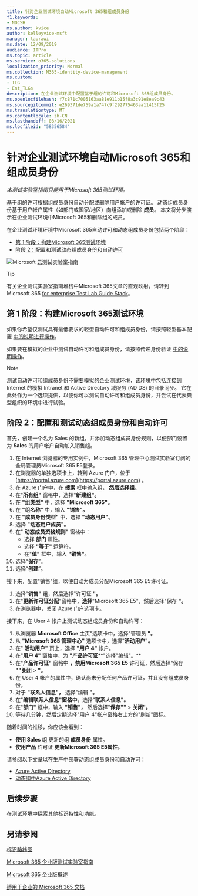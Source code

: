 ```yaml
---
title: 针对企业测试环境自动Microsoft 365和组成员身份
f1.keywords:
- NOCSH
ms.author: kvice
author: kelleyvice-msft
manager: laurawi
ms.date: 12/09/2019
audience: ITPro
ms.topic: article
ms.service: o365-solutions
localization_priority: Normal
ms.collection: M365-identity-device-management
ms.custom:
- TLG
- Ent_TLGs
description: 在企业测试环境中配置基于组的许可和Microsoft 365组成员身份。
ms.openlocfilehash: f7c871c7005163aa81e911b15f8a3c91e8ea9c43
ms.sourcegitcommit: e269371de759a1a747c9f292775463aa11415f25
ms.translationtype: MT
ms.contentlocale: zh-CN
ms.lasthandoff: 08/16/2021
ms.locfileid: "58356584"
---
```

# <a name="automate-licensing-and-group-membership-for-your-microsoft-365-for-enterprise-test-environment"></a>针对企业测试环境自动Microsoft 365和组成员身份

*本测试实验室指南只能用于Microsoft 365测试环境。*

基于组的许可根据组成员身份自动分配或删除用户帐户的许可证。 动态组成员身份基于用户帐户属性（如部门或国家/地区）向组添加或删除 **成员**。  本文将分步演示在企业测试环境中Microsoft 365和删除组的成员。

在企业测试环境环境中Microsoft 365自动许可和动态组成员身份包括两个阶段：

- [第 1 阶段：构建Microsoft 365测试环境](#phase-1-build-out-your-microsoft-365-for-enterprise-test-environment)
- [阶段 2：配置和测试动态组成员身份和自动许可](#phase-2-configure-and-test-dynamic-group-membership-and-automatic-licensing)

![Microsoft 云测试实验室指南](../media/m365-enterprise-test-lab-guides/cloud-tlg-icon.png) 
    
> [!TIP]
> 有关企业测试实验室指南堆栈中Microsoft 365文章的直观映射，请转到 Microsoft 365 [for enterprise Test Lab Guide Stack](../downloads/Microsoft365EnterpriseTLGStack.pdf)。
  
## <a name="phase-1-build-out-your-microsoft-365-for-enterprise-test-environment"></a>第 1 阶段：构建Microsoft 365测试环境

如果你希望仅测试具有最低要求的轻型自动许可和组成员身份，请按照轻型基本配置 [中的说明进行操作](lightweight-base-configuration-microsoft-365-enterprise.md)。
  
如果要在模拟的企业中测试自动许可和组成员身份，请按照传递身份验证 [中的说明操作](pass-through-auth-m365-ent-test-environment.md)。
  
> [!NOTE]
> 测试自动许可和组成员身份不需要模拟的企业测试环境，该环境中包括连接到 Internet 的模拟 Intranet 和 Active Directory 域服务 (AD DS) 的目录同步。 它在此处作为一个选项提供，以便你可以测试自动许可和组成员身份，并尝试在代表典型组织的环境中进行试验。
  
## <a name="phase-2-configure-and-test-dynamic-group-membership-and-automatic-licensing"></a>阶段 2：配置和测试动态组成员身份和自动许可

首先，创建一个名为 Sales 的新组，并添加动态组成员身份规则，以便部门设置为 **Sales** 的用户帐户自动加入销售组。

1. 在 Internet 浏览器的专用实例中，Microsoft 365 管理中心测试实验室[](https://admin.microsoft.com)订阅的全局管理员Microsoft 365 E5登录。
2. 在浏览器的单独选项卡上，转到 Azure 门户，位于 [https://portal.azure.com](https://portal.azure.com) 。
3. 在 Azure 门户中，在 **搜索** 框中输入组， **然后选择组**。
4. 在"**所有组"** 窗格中，选择"**新建组"。**
5. 在 **"组类型"** 中，选择 **"Microsoft 365"。**
6. 在 **"组名称"** 中，输入 **"销售"。**
7. 在 **"成员身份类型"** 中，选择 **"动态用户"。**
8. 选择 **"动态用户成员"。**
9. 在" **动态成员资格规则"** 窗格中： 
   - 选择 **部门** 属性。
   - 选择 **"等于"** 运算符。
   - 在"**值"** 框中，输入 **"销售"。**
10. 选择“**保存**”。
11. 选择“**创建**”。

接下来，配置"销售"组，以便自动为成员分配Microsoft 365 E5许可证。

1. 选择"**销售"** 组，然后选择"许可证 **"。**
2. 在"**更新许可证分配**"窗格中，**选择**"Microsoft 365 E5"，然后选择"保存 **"。**
3. 在浏览器中，关闭 Azure 门户选项卡。

接下来，在 User 4 帐户上测试动态组成员身份和自动许可：

1. 从浏览器 **Microsoft Office** 主页"选项卡中，选择"管理员 **"。**
2. 从 **"Microsoft 365 管理中心"** 选项卡中，选择"**活动用户"。**
3. 在" **活动用户"** 页上，选择 **"用户 4"** 帐户。
4. 在"**用户 4"** 窗格中，为 **"产品许可证****"选择"编辑"。**
5. 在"**产品许可证"** 窗格中 **，禁用Microsoft 365 E5** 许可证，然后选择"保存 **""关闭**  >  **"。**
6. 在 User 4 帐户的属性中，确认尚未分配任何产品许可证，并且没有组成员身份。
7. 对于 **"联系人信息"，** 选择"编辑 **"。**
8. 在"**编辑联系人信息"窗格中**，选择"**联系人信息"。**
9. 在"**部门"** 框中，输入 **"销售"，** 然后选择"**保存""**  >  **关闭"。**
10. 等待几分钟，然后定期选择"用户 4"帐户窗格右上方的"刷新"图标。 

随着时间的推移，你应该会看到：

- **使用 Sales 组** 更新的组 **成员身份** 属性。
- **使用产品** 许可证 **更新Microsoft 365 E5属性**。

请参阅以下文章以在生产中部署动态组成员身份和自动许可：

- [Azure Active Directory](/azure/active-directory/fundamentals/active-directory-licensing-whatis-azure-portal)
- [动态组中Azure Active Directory](/azure/active-directory/users-groups-roles/groups-create-rule)

## <a name="next-step"></a>后续步骤

在测试环境中探索其他[标识](m365-enterprise-test-lab-guides.md#identity)特性和功能。

## <a name="see-also"></a>另请参阅

[标识路线图](identity-roadmap-microsoft-365.md)

[Microsoft 365 企业版测试实验室指南](m365-enterprise-test-lab-guides.md)

[Microsoft 365 企业版概述](microsoft-365-overview.md)

[适用于企业的 Microsoft 365 文档](/microsoft-365-enterprise/)